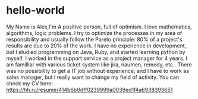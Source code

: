 # hello-world
My Name is Alex,I'm A positive person, full of optimism. I love mathematics, algorithms, logic problems.
I try to optimize the processes in my area of responsibility and usually follow the Pareto principle: 80% of a project's results are due to 20% of the work.
I have no experience in development, but I studied programming on Java, Ruby, and started learning python by myself. 
I worked in the support service as a project manager for 4 years. I am familliar with various ticket system like jira, naumen, remedy, etc..
There was no possibility to get a IT job without experience, and I have to work as sales manager, but I really want to change my field of activity. 
You can check my CV here: https://hh.ru/resume/414b6b0dff0239999a0039ed1f4a6938393651
